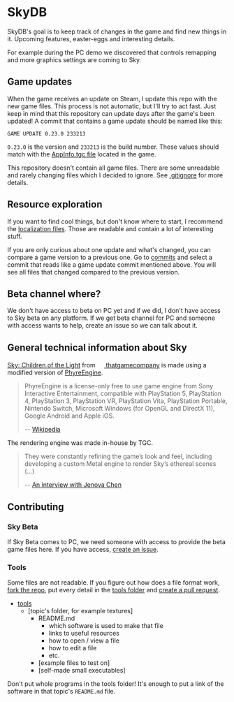 # SkyDB

SkyDB's goal is to keep track of changes in the game and find new things in it. Upcoming features, easter-eggs and interesting details.

For example during the PC demo we discovered that controls remapping and more graphics settings are coming to Sky.

## Game updates

When the game receives an update on Steam, I update this repo with the new game files. This process is not automatic, but I'll try to act fast. Just keep in mind that this repository can update days after the game's been updated! A commit that contains a game update should be named like this:

```
GAME UPDATE 0.23.0 233213
```

`0.23.0` is the version and `233213` is the build number. These values should match with the [AppInfo.tgc file](./data/AppInfo.tgc) located in the game.

This repository doesn't contain all game files. There are some unreadable and rarely changing files which I decided to ignore. See [.gitignore](./.gitignore) for more details.

## Resource exploration

If you want to find cool things, but don't know where to start, I recommend the [localization files](./data/Strings/Base.lproj/Localizable.strings). Those are readable and contain a lot of interesting stuff.

If you are only curious about one update and what's changed, you can compare a game version to a previous one. Go to [commits](https://github.com/CsakiTheOne/SkyDB/commits/main/) and select a commit that reads like a game update commit mentioned above. You will see all files that changed compared to the previous version.

## Beta channel where?

We don't have access to beta on PC yet and if we did, I don't have access to Sky beta on any platform. If we get beta channel for PC and someone with access wants to help, create an issue so we can talk about it.

## General technical information about Sky

[Sky: Children of the Light](https://www.thatskygame.com/) from [<img src="https://upload.wikimedia.org/wikipedia/en/thumb/3/3b/ThatGameCompany_Logo.png/220px-ThatGameCompany_Logo.png" width="16px"> thatgamecompany](https://thatgamecompany.com/) is made using a modified version of [PhyreEngine](https://en.wikipedia.org/wiki/PhyreEngine).

> PhyreEngine is a license-only free to use game engine from Sony Interactive Entertainment, compatible with PlayStation 5, PlayStation 4, PlayStation 3, PlayStation VR, PlayStation Vita, PlayStation Portable, Nintendo Switch, Microsoft Windows (for OpenGL and DirectX 11), Google Android and Apple iOS.
>
> -- [Wikipedia](https://en.wikipedia.org/wiki/PhyreEngine)

The rendering engine was made in-house by TGC.

> They were constantly refining the game’s look and feel, including developing a custom Metal engine to render Sky’s ethereal scenes (...)
>
> -- [An interview with Jenova Chen](https://developer.apple.com/news/?id=zm47it7t)

## Contributing

### Sky Beta

If Sky Beta comes to PC, we need someone with access to provide the beta game files here. If you have access, [create an issue](https://github.com/CsakiTheOne/SkyDB/issues/new/choose).

### Tools

Some files are not readable. If you figure out how does a file format work, [fork the repo](https://github.com/CsakiTheOne/SkyDB/fork), put every detail in the [tools folder](./tools/) and [create a pull request](https://github.com/CsakiTheOne/SkyDB/pulls).

- [tools](./tools/)
  - [topic's folder, for example textures]
    - README.md
      - which software is used to make that file
      - links to useful resources
      - how to open / view a file
      - how to edit a file
      - etc.
    - [example files to test on]
    - [self-made small executables]

Don't put whole programs in the tools folder! It's enough to put a link of the software in that topic's `README.md` file.
